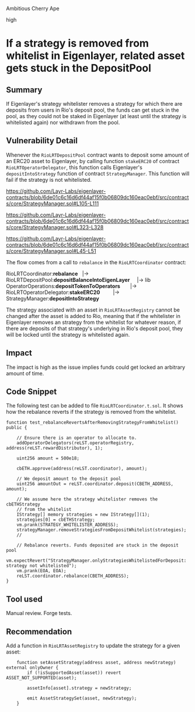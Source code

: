 Ambitious Cherry Ape

high

# If a strategy is removed from whitelist in Eigenlayer, related asset gets stuck in the DepositPool

## Summary
If Eigenlayer's strategy whitelister removes a strategy for which there are deposits from users in Rio's deposit pool, the funds can get stuck in the pool, as they could not be staked in Eigenlayer (at least until the strategy is whitelisted again) nor withdrawn from the pool.

## Vulnerability Detail
Whenever the `RioLRTDepositPool` contract wants to deposit some amount of an ERC20 asset to Eigenlayer, by calling function `stakeERC20` of contract `RioLRTOperatorDelegator`, this function calls Eigenlayer's `depositIntoStrategy` function of contract `StrategyManager`. This function will fail if the strategy is not whitelisted.

https://github.com/Layr-Labs/eigenlayer-contracts/blob/6de01c6c16d6df44af15f0b06809dc160eac0ebf/src/contracts/core/StrategyManager.sol#L105-L111

https://github.com/Layr-Labs/eigenlayer-contracts/blob/6de01c6c16d6df44af15f0b06809dc160eac0ebf/src/contracts/core/StrategyManager.sol#L323-L328

https://github.com/Layr-Labs/eigenlayer-contracts/blob/6de01c6c16d6df44af15f0b06809dc160eac0ebf/src/contracts/core/StrategyManager.sol#L45-L51

The flow comes from a call to `rebalance` in the `RioLRTCoordinator` contract:

RioLRTCoordinator:**rebalance**
  |-> RioLRTDepositPool:**depositBalanceIntoEigenLayer**
    |-> lib OperatorOperations:**depositTokenToOperators**
      |-> RioLRTOperatorDelegator:**stakeERC20**
        |-> StrategyManager:**depositIntoStrategy**

The strategy associated with an asset in `RioLRTAssetRegistry` cannot be changed after the asset is added to Rio, meaning that if the whitelister in Eigenlayer removes an strategy from the whitelist for whatever reason, if there are deposits of that strategy's underlying in Rio's deposit pool, they will be locked until the strategy is whitelisted again.

## Impact
The impact is high as the issue implies funds could get locked an arbitrary amount of time.

## Code Snippet

The following test can be added to file `RioLRTCoordinator.t.sol`. It shows how the rebalance reverts if the strategy is removed from the whitelist.

```solidity
function test_rebalanceRevertsAfterRemovingStrategyFromWhitelist() public {

	// Ensure there is an operator to allocate to.
	addOperatorDelegators(reLST.operatorRegistry, address(reLST.rewardDistributor), 1);

	uint256 amount = 500e18;

	cbETH.approve(address(reLST.coordinator), amount);

	// We deposit amount to the deposit pool
	uint256 amountOut = reLST.coordinator.deposit(CBETH_ADDRESS, amount);

	// We assume here the strategy whitelister removes the cbETHStrategy 
	// from the whitelist
	IStrategy[] memory strategies = new IStrategy[](1);
	strategies[0] = cbETHStrategy;
	vm.prank(STRATEGY_WHITELISTER_ADDRESS);
	strategyManager.removeStrategiesFromDepositWhitelist(strategies);
	// 

	// Rebalance reverts. Funds deposited are stuck in the deposit pool
	vm.expectRevert("StrategyManager.onlyStrategiesWhitelistedForDeposit: strategy not whitelisted");
	vm.prank(EOA, EOA);
	reLST.coordinator.rebalance(CBETH_ADDRESS);
}
```

## Tool used
Manual review. Forge tests.


## Recommendation
Add a function in `RioLRTAssetRegistry` to update the strategy for a given asset:

```solidity
    function setAssetStrategy(address asset, address newStrategy) external onlyOwner {
        if (!isSupportedAsset(asset)) revert ASSET_NOT_SUPPORTED(asset);

        assetInfo[asset].strategy = newStrategy;

        emit AssetStrategySet(asset, newStrategy);
    }
```
